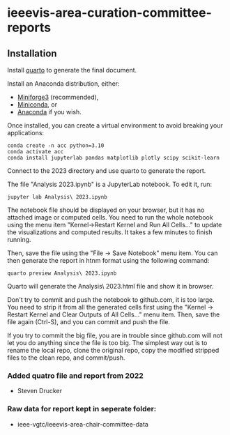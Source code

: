 # ieeevis-area-curation-committee-reports

## Installation

Install [quarto](https://quarto.org/docs/get-started/) to generate the final document.


Install an Anaconda distribution, either:
- [Miniforge3](https://conda-forge.org/miniforge/) (recommended),
- [Miniconda](https://docs.anaconda.com/free/miniconda/index.html), or
- [Anaconda](https://docs.anaconda.com/free/anaconda/install/) if you wish.

Once installed, you can create a virtual environment to avoid breaking your applications:


``` shell
conda create -n acc python=3.10
conda activate acc
conda install jupyterlab pandas matplotlib plotly scipy scikit-learn
```

Connect to the 2023 directory and use quarto to generate the report.

The file "Analysis 2023.ipynb" is a JupyterLab notebook. To edit it, run:
 
``` shell
jupyter lab Analysis\ 2023.ipynb
```

The notebook file should be displayed on your browser, but it has no attached image or computed cells. You need to run the whole notebook using the menu item "Kernel->Restart Kernel and Run All Cells..." to update the visualizations and computed results. It takes a few minutes to finish running.

Then, save the file using the "File -> Save Notebook" menu item. You can then generate the report in htnm format using the following command:


``` shell
quarto preview Analysis\ 2023.ipynb 
```

Quarto will generate the Analysis\ 2023.html file and show it in browser.

Don't try to commit and push the notebook to github.com, it is too large. You need to strip it from all the generated cells first using the "Kernel -> Restart Kernel and Clear Outputs of All Cells..." menu item. Then, save the file again (Ctrl-S), and you can commit and push the file.

If you try to commit the big file, you are in trouble since github.com will not let you do anything since the file is too big. The simplest way out is to rename the local repo, clone the original repo, copy the modified stripped files to the clean repo, and commit/push.

### Added quatro file and report from 2022 
- Steven Drucker


### Raw data for report kept in seperate folder:
- ieee-vgtc/ieeevis-area-chair-committee-data 
